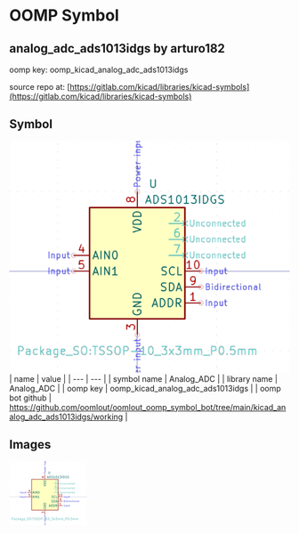 # OOMP Symbol  
## analog_adc_ads1013idgs  by arturo182  
  
oomp key: oomp_kicad_analog_adc_ads1013idgs  
  
source repo at: [https://gitlab.com/kicad/libraries/kicad-symbols](https://gitlab.com/kicad/libraries/kicad-symbols)  
## Symbol  
  
[![working.png](working_600.png)](working.png)  
| name | value | 
| --- | --- | 
| symbol name | Analog_ADC | 
| library name | Analog_ADC | 
| oomp key | oomp_kicad_analog_adc_ads1013idgs | 
| oomp bot github | https://github.com/oomlout/oomlout_oomp_symbol_bot/tree/main/kicad_analog_adc_ads1013idgs/working | 
## Images  
  
[![working.png](working_140.png)](working.png)  

